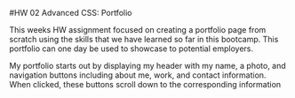 #HW 02 Advanced CSS: Portfolio

This weeks HW assignment focused on creating a portfolio page from scratch using the skills that we have learned so far in this bootcamp. This portfolio can one day be used to showcase to potential employers.

My portfolio starts out by displaying my header with my name, a photo, and navigation buttons including about me, work, and contact information. When clicked, these buttons scroll down to the corresponding information